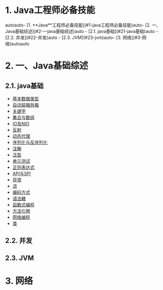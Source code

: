# 1. **Java**工程师必备技能
<!-- TOC -->autoauto- [1. **Java**工程师必备技能](#1-java工程师必备技能)auto- [2. 一、Java基础综述](#2-一java基础综述)auto    - [2.1. java基础](#21-java基础)auto    - [2.2. 并发](#22-并发)auto    - [2.3. JVM](#23-jvm)auto- [3. 网络](#3-网络)autoauto<!-- /TOC -->

# 2. 一、Java基础综述
## 2.1. java基础
  - [基本数据类型]()<br>
  - [自动装箱拆箱]()<br>
  - [关键字]()<br>
  - [集合与数组]()<br>
  - [IO及NIO]()<br>
  - [反射]()<br>
  - [动态代理]()<br>
  - [序列化与反序列化]()<br>
  - [注解]()<br>
  - [泛型]()<br>
  - [单元测试]()<br>
  - [正则表达式]()<br>
  - [API与SPI]()<br>
  - [异常]()<br>
  - [流]()<br>
  - [编码方式]()<br>
  - [语法糖]()<br>
  - [函数式编程]()<br>
  - [方法引用]()<br>
  - [网络编程]()<br>
  - [类]()<br>
## 2.2. 并发
## 2.3. JVM 
# 3. 网络

